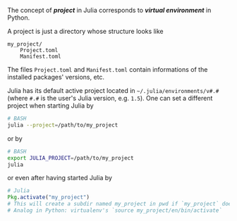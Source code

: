 The concept of **_project_** in Julia corresponds to **_virtual environment_** in Python.

A project is just a directory whose structure looks like
```
my_project/
    Project.toml
    Manifest.toml
```
The files `Project.toml` and `Manifest.toml` contain informations of the installed packages' versions, etc.

Julia has its default active project located in `~/.julia/environments/v#.#` (where `#.#` is the user's Julia
version, e.g. `1.5`). One can set a different project when starting Julia by
```bash
# BASH
julia --project=/path/to/my_project
```
or by
```bash
# BASH
export JULIA_PROJECT=/path/to/my_project
julia
```
or even after having started Julia by
```julia
# Julia
Pkg.activate("my_project")
# This will create a subdir named my_project in pwd if `my_project` does not already exist
# Analog in Python: virtualenv's `source my_project/en/bin/activate`
```





